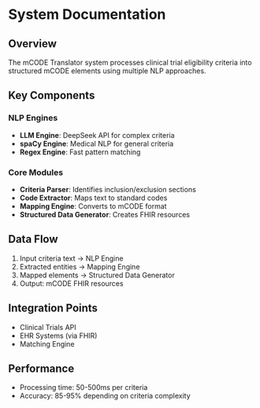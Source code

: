 # System Documentation

## Overview
The mCODE Translator system processes clinical trial eligibility criteria into structured mCODE elements using multiple NLP approaches.

## Key Components

### NLP Engines
- **LLM Engine**: DeepSeek API for complex criteria
- **spaCy Engine**: Medical NLP for general criteria
- **Regex Engine**: Fast pattern matching

### Core Modules
- **Criteria Parser**: Identifies inclusion/exclusion sections
- **Code Extractor**: Maps text to standard codes
- **Mapping Engine**: Converts to mCODE format
- **Structured Data Generator**: Creates FHIR resources

## Data Flow
1. Input criteria text → NLP Engine
2. Extracted entities → Mapping Engine
3. Mapped elements → Structured Data Generator
4. Output: mCODE FHIR resources

## Integration Points
- Clinical Trials API
- EHR Systems (via FHIR)
- Matching Engine

## Performance
- Processing time: 50-500ms per criteria
- Accuracy: 85-95% depending on criteria complexity